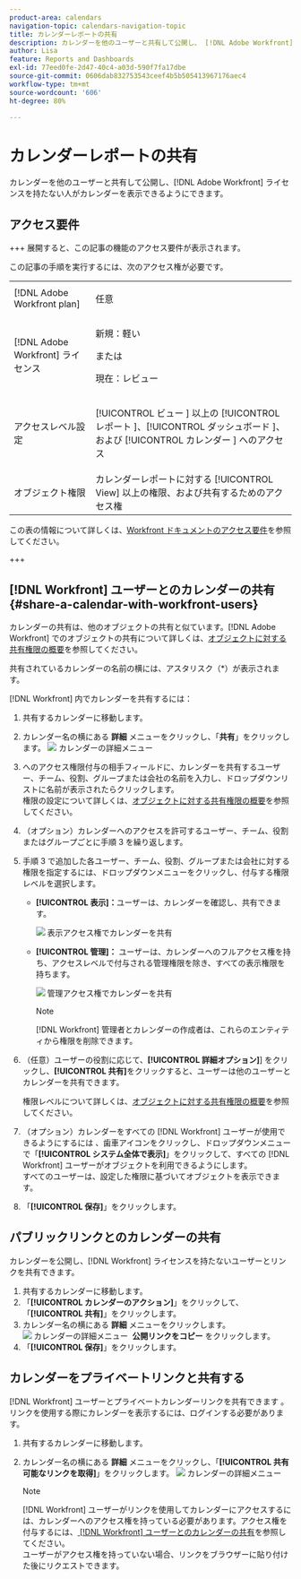 ```yaml
---
product-area: calendars
navigation-topic: calendars-navigation-topic
title: カレンダーレポートの共有
description: カレンダーを他のユーザーと共有して公開し、 [!DNL Adobe Workfront]  ライセンスを持たない人がカレンダーを表示できるようにできます。
author: Lisa
feature: Reports and Dashboards
exl-id: 77eed0fe-2d47-40c4-a03d-590f7fa17dbe
source-git-commit: 0606dab832753543ceef4b5b505413967176aec4
workflow-type: tm+mt
source-wordcount: '606'
ht-degree: 80%

---
```


# カレンダーレポートの共有


カレンダーを他のユーザーと共有して公開し、[!DNL Adobe Workfront] ライセンスを持たない人がカレンダーを表示できるようにできます。

## アクセス要件

+++ 展開すると、この記事の機能のアクセス要件が表示されます。

この記事の手順を実行するには、次のアクセス権が必要です。

<table style="table-layout:auto"> 
 <col> 
 </col> 
 <col> 
 </col> 
 <tbody> 
  <tr> 
   <td role="rowheader">[!DNL Adobe Workfront plan]</td> 
   <td> <p>任意</p> </td> 
  </tr> 
  <tr> 
   <td role="rowheader">[!DNL Adobe Workfront] ライセンス</td> 
   <td><p>新規：軽い</p>
       <p>または</p>
       <p>現在：レビュー</p></td> 
  </tr> 
  <tr> 
   <td role="rowheader">アクセスレベル設定</td> 
   <td> <p>[!UICONTROL ビュー &#x200B;] 以上の [!UICONTROL レポート &#x200B;]、[!UICONTROL ダッシュボード &#x200B;]、および [!UICONTROL カレンダー &#x200B;] へのアクセス</p></td> 
  </tr> 
  <tr> 
   <td role="rowheader">オブジェクト権限</td> 
   <td>カレンダーレポートに対する [!UICONTROL View] 以上の権限、および共有するためのアクセス権</td> 
  </tr> 
 </tbody> 
</table>

この表の情報について詳しくは、[Workfront ドキュメントのアクセス要件](/help/quicksilver/administration-and-setup/add-users/access-levels-and-object-permissions/access-level-requirements-in-documentation.md)を参照してください。

+++

## [!DNL Workfront] ユーザーとのカレンダーの共有 {#share-a-calendar-with-workfront-users}

カレンダーの共有は、他のオブジェクトの共有と似ています。[!DNL Adobe Workfront] でのオブジェクトの共有について詳しくは、[オブジェクトに対する共有権限の概要](../../../workfront-basics/grant-and-request-access-to-objects/sharing-permissions-on-objects-overview.md)を参照してください。

共有されているカレンダーの名前の横には、アスタリスク（&#42;）が表示されます。

[!DNL Workfront] 内でカレンダーを共有するには：

1. 共有するカレンダーに移動します。
1. カレンダー名の横にある **詳細** メニューをクリックし、「**共有**」をクリックします。
   ![&#x200B; カレンダーの詳細メニュー &#x200B;](assets/more-menu-calendar.png)
1. **&#x200B;**&#x200B;へのアクセス権限付与の相手フィールドに、カレンダーを共有するユーザー、チーム、役割、グループまたは会社の名前を入力し、ドロップダウンリストに名前が表示されたらクリックします。\
   権限の設定について詳しくは、[オブジェクトに対する共有権限の概要](../../../workfront-basics/grant-and-request-access-to-objects/sharing-permissions-on-objects-overview.md)を参照してください。

1. （オプション）カレンダーへのアクセスを許可するユーザー、チーム、役割またはグループごとに手順 3 を繰り返します。
1. 手順 3 で追加した各ユーザー、チーム、役割、グループまたは会社に対する権限を指定するには、ドロップダウンメニューをクリックし、付与する権限レベルを選択します。

   * **[!UICONTROL 表示]：**&#x200B;ユーザーは、カレンダーを確認し、共有できます。

     ![&#x200B; 表示アクセス権でカレンダーを共有 &#x200B;](assets/view-calendar.png)

   * **[!UICONTROL 管理]：** ユーザーは、カレンダーへのフルアクセス権を持ち、アクセスレベルで付与される管理権限を除き、すべての表示権限を持ちます。

     ![&#x200B; 管理アクセス権でカレンダーを共有 &#x200B;](assets/manage-calendar.png)

     >[!NOTE]
     >
     >[!DNL Workfront] 管理者とカレンダーの作成者は、これらのエンティティから権限を削除できます。

1. （任意）ユーザーの役割に応じて、**[!UICONTROL 詳細オプション]**&rbrack; をクリックし、**[!UICONTROL 共有]**&#x200B;をクリックすると、ユーザーは他のユーザーとカレンダーを共有できます。

   権限レベルについて詳しくは、[オブジェクトに対する共有権限の概要](../../../workfront-basics/grant-and-request-access-to-objects/sharing-permissions-on-objects-overview.md)を参照してください。

1. （オプション）カレンダーをすべての [!DNL Workfront] ユーザーが使用できるようにするには 、歯車アイコンをクリックし、ドロップダウンメニューで「**[!UICONTROL システム全体で表示]**」をクリックして、すべての [!DNL Workfront] ユーザーがオブジェクトを利用できるようにします。\
   すべてのユーザーは、設定した権限に基づいてオブジェクトを表示できます。

1. 「**[!UICONTROL 保存]**」をクリックします。

## パブリックリンクとのカレンダーの共有

カレンダーを公開し、[!DNL Workfront] ライセンスを持たないユーザーとリンクを共有できます。

1. 共有するカレンダーに移動します。
1. 「**[!UICONTROL カレンダーのアクション]**」をクリックして、「**[!UICONTROL 共有]**」をクリックします。
1. カレンダー名の横にある **詳細** メニューをクリックします。
   ![&#x200B; カレンダーの詳細メニュー &#x200B;](assets/more-menu-calendar.png)
**公開リンクをコピー** をクリックします。
1. 「**[!UICONTROL 保存]**」をクリックします。

## カレンダーをプライベートリンクと共有する

[!DNL Workfront] ユーザーとプライベートカレンダーリンクを共有できます 。リンクを使用する際にカレンダーを表示するには、ログインする必要があります。

1. 共有するカレンダーに移動します。
1. カレンダー名の横にある **詳細** メニューをクリックし、「**[!UICONTROL 共有可能なリンクを取得]**」をクリックします。
   ![&#x200B; カレンダーの詳細メニュー &#x200B;](assets/more-menu-calendar.png)

   >[!NOTE]
   >
   >[!DNL Workfront] ユーザーがリンクを使用してカレンダーにアクセスするには、カレンダーへのアクセス権を持っている必要があります。アクセス権を付与するには、[&#x200B; [!DNL Workfront]  ユーザーとのカレンダーの共有](#share-a-calendar-with-workfront-users)を参照してください。\
   >ユーザーがアクセス権を持っていない場合、リンクをブラウザーに貼り付けた後にリクエストできます。
